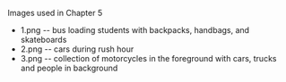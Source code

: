Images used in Chapter 5

<ul>
<li>1.png -- bus loading students with backpacks, handbags, and skateboards</li>
<li>2.png -- cars during rush hour</li>
<li>3.png -- collection of motorcycles in the foreground with cars, trucks and people in background</li>
</ul>
